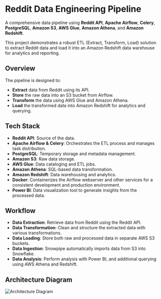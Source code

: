 # Reddit Data Engineering Pipeline

A comprehensive data pipeline using **Reddit API**, **Apache Airflow**, **Celery**, **PostgreSQL**, **Amazon S3**, **AWS Glue**, **Amazon Athena**, and **Amazon Redshift**.

This project demonstrates a robust ETL (Extract, Transform, Load) solution to extract Reddit data and load it into an Amazon Redshift data warehouse for analytics and reporting.

## Overview

The pipeline is designed to:

- **Extract** data from Reddit using its API.
- **Store** the raw data into an S3 bucket from Airflow.
- **Transform** the data using AWS Glue and Amazon Athena.
- **Load** the transformed data into Amazon Redshift for analytics and querying.

## Tech Stack

- **Reddit API**: Source of the data.
- **Apache Airflow & Celery**: Orchestrates the ETL process and manages task distribution.
- **PostgreSQL**: Temporary storage and metadata management.
- **Amazon S3**: Raw data storage.
- **AWS Glue**: Data cataloging and ETL jobs.
- **Amazon Athena**: SQL-based data transformation.
- **Amazon Redshift**: Data warehousing and analytics.
- **Docker**: Containerizes the Airflow webserver and other services for a consistent development and production environment.
- **Power BI**: Data visualization tool to generate insights from the processed data.

## Workflow

- **Data Extraction**: Retrieve data from Reddit using the Reddit API.
- **Data Transformation**: Clean and structure the extracted data with various transformations.
- **Data Loading**: Store both raw and processed data in separate AWS S3 buckets.
- **Data Ingestion**: Snowpipe automatically imports data from S3 into Snowflake.
- **Data Analysis**: Perform analysis with Power BI, and additional querying using AWS Athena and Redshift.


## Architecture Diagram
![Architecture Diagram](https://github.com/user-attachments/assets/7cefc1a0-78a5-4185-858c-ef1e876f33fa)



